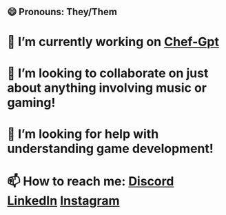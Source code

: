 ## 😄 Pronouns: They/Them

# 🔭 I’m currently working on [Chef-Gpt](https://github.com/csanchezwagenbach/chef-gpt)

# 👯 I’m looking to collaborate on just about anything involving music or gaming!

# 🤔 I’m looking for help with understanding game development!

# 📫 How to reach me: [Discord](shashasha#3157) [LinkedIn](https://www.linkedin.com/in/sha-chambers/) [Instagram](https://www.instagram.com/suzy2go/)

<!--
**SuzyChambers/SuzyChambers** is a ✨ _special_ ✨ repository because its `README.md` (this file) appears on your GitHub profile.

Here are some ideas to get you started:

- 🔭 I’m currently working on ...
- 🌱 I’m currently learning ...
- 👯 I’m looking to collaborate on ...
- 🤔 I’m looking for help with ...
- 💬 Ask me about ...
- 📫 How to reach me: ...
- 😄 Pronouns: ...
- ⚡ Fun fact: ...
-->
